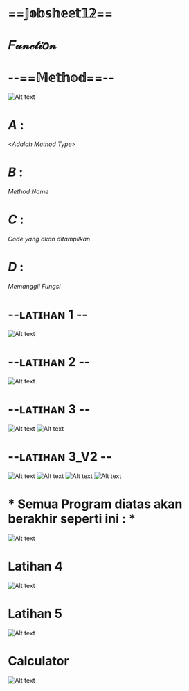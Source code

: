 # ==𝕁𝕠𝕓𝕤𝕙𝕖𝕖𝕥𝟙𝟚==
# 𝐹𝓊𝓃𝒸𝓉𝒾𝑜𝓃

# --==𝕄𝕖𝕥𝕙𝕠𝕕==--
![Alt text](https://github.com/Syihabuddinsanni/Jobsheet12_Function/blob/master/Method.png)
# *A* :
<_Adalah Method Type_>
# *B* :
_Method Name_
# *C* :
_Code yang akan ditampilkan_
# *D* :
_Memanggil Fungsi_


# --ʟᴀᴛɪʜᴀɴ 1 -- 
![Alt text](https://github.com/Syihabuddinsanni/Jobsheet12_Function/blob/master/Latihan.png)


# --ʟᴀᴛɪʜᴀɴ 2 --  
![Alt text](https://github.com/Syihabuddinsanni/Jobsheet12_Function/blob/master/L2.png)

# --ʟᴀᴛɪʜᴀɴ 3 -- 
![Alt text](https://github.com/Syihabuddinsanni/Jobsheet12_Function/blob/master/Latihan3.png)
![Alt text](https://github.com/Syihabuddinsanni/Jobsheet12_Function/blob/master/L3A_4.png)


# --ʟᴀᴛɪʜᴀɴ 3_V2 --
![Alt text](https://github.com/Syihabuddinsanni/Jobsheet12_Function/blob/master/L3A1.png)
![Alt text](https://github.com/Syihabuddinsanni/Jobsheet12_Function/blob/master/L3A2.png)
![Alt text](https://github.com/Syihabuddinsanni/Jobsheet12_Function/blob/master/L3A3.png)
![Alt text](https://github.com/Syihabuddinsanni/Jobsheet12_Function/blob/master/L3A.png)
# * Semua Program diatas akan berakhir seperti ini : *
![Alt text](https://github.com/Syihabuddinsanni/Jobsheet12_Function/blob/master/L3A_4.png)


# Latihan 4
![Alt text](https://github.com/Syihabuddinsanni/Jobsheet12_Function/blob/master/L4.png)


# Latihan 5
![Alt text](https://github.com/Syihabuddinsanni/Jobsheet12_Function/blob/master/L5.png)

# Calculator
![Alt text](https://github.com/Syihabuddinsanni/Jobsheet12_Function/blob/master/CalculatorKu.png)

